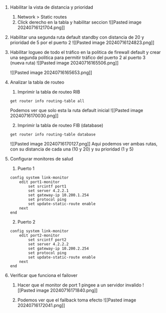 1. Habilitar la vista de distancia y prioridad
	1. Network > Static routes
	2. Click derecho en la tabla y habilitar seccion
	 ![[Pasted image 20240716121704.png]]
2. Habilitar una segunda ruta default standby con distancia de 20 y prioridad de 5 por el puerto 2
	![[Pasted image 20240716124823.png]]
3. Habilitar logueo de todo el tráfico en la politica de firewall default y crear una segunda politica para permitir tráfico del puerto 2 al puerto 3 (nueva ruta)
	![[Pasted image 20240716165506.png]]

	![[Pasted image 20240716165653.png]]


4. Analizar la tabla de routeo
	1. Imprimir la tabla de routeo RIB
	```
	get router info routing-table all
	```
	Podemos ver que solo esta la ruta default inicial
	![[Pasted image 20240716170030.png]]
	
	2. Imprimir la tabla de routeo FIB (database)
	```
	get router info routing-table database
	```
	![[Pasted image 20240716170127.png]]
	Aqui podemos ver ambas rutas, con su distancia de cada una (10 y 20) y su prioridad (1 y 5)


5. Configurar monitores de salud
	1. Puerto 1
	```
	config system link-monitor
		edit port1-monitor
			set srcintf port1
			set server 4.2.2.1
			set gateway-ip 10.200.1.254
			set protocol ping
			set update-static-route enable
		next
	end
	```
	2. Puerto 2
	```
	config system link-monitor
		edit port2-monitor
			set srcintf port2
			set server 4.2.2.2
			set gateway-ip 10.200.2.254
			set protocol ping
			set update-static-route enable
		next
	end
	```

6. Verificar que funciona el failover
	1. Hacer que el monitor de port 1 pingee a un servidor invalido
		![[Pasted image 20240716171840.png]]

	2. Podemos ver que el failback toma efecto
	![[Pasted image 20240716172041.png]]
